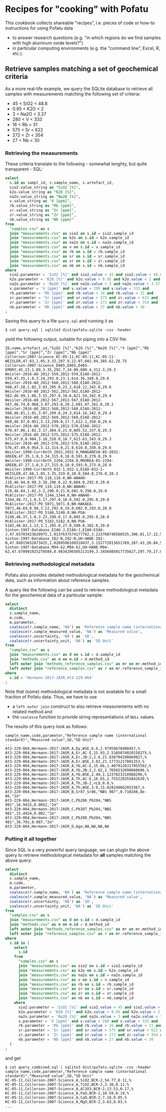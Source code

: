 # Recipes for "cooking" with Pofatu

This cookbook collects shareable "recipes", i.e. pieces of code or how-to instructions
for using Pofatu data 
- to answer research questions (e.g. "in which regions do we find samples with high aluminum oxide levels?")
- in particular computing environments (e.g. the "command line", Excel, R, etc.).


## Retrieve samples matching a set of geochemical criteria

As a more real-life example, we query the SQLite database to retrieve all samples
with measurements matching the following set of criteria:
- 45 < SiO2 < 48.8
- 0.95 < K2O < 2
- 3 < Na2O < 3.37
- 280 < V < 333
- 16 < Rb < 31
- 575 < Sr < 622
- 272 < Zr < 354
- 27 < Nb < 30


### Retrieving the measurements

These criteria translate to the following - somewhat lenghty, but quite transparent - SQL:
```sql
select
  s.id as sampl_id, s.sample_name, s.artefact_id,
  sio2.value_string as "SiO2 [%]",
  k2o.value_string as "K2O [%]",
  na2o.value_string as "Na2O [%]",
  v.value_string as "V [ppm]",
  rb.value_string as "Rb [ppm]",
  sr.value_string as "Sr [ppm]",
  zr.value_string as "Zr [ppm]",
  nb.value_string as "Nb [ppm]"
from
  "samples.csv" as s
  join "measurements.csv" as sio2 on s.id = sio2.sample_id
  join "measurements.csv" as k2o on s.id = k2o.sample_id
  join "measurements.csv" as na2o on s.id = na2o.sample_id
  join "measurements.csv" as v on s.id = v.sample_id
  join "measurements.csv" as rb on s.id = rb.sample_id
  join "measurements.csv" as sr on s.id = sr.sample_id
  join "measurements.csv" as zr on s.id = zr.sample_id
  join "measurements.csv" as nb on s.id = nb.sample_id
where
  sio2.parameter = 'SiO2 [%]' and sio2.value > 45 and sio2.value < 48.8 and
  k2o.parameter = 'K2O [%]' and k2o.value > 0.95 and k2o.value < 2 and
  na2o.parameter = 'Na2O [%]' and na2o.value > 3 and na2o.value < 3.37 and
  v.parameter = 'V [ppm]' and v.value > 280 and v.value < 333 and
  rb.parameter = 'Rb [ppm]' and rb.value > 16 and rb.value < 31 and
  sr.parameter = 'Sr [ppm]' and sr.value > 575 and sr.value < 622 and
  zr.parameter = 'Zr [ppm]' and zr.value > 272 and zr.value < 354 and
  nb.parameter = 'Nb [ppm]' and nb.value > 27 and nb.value < 30
;
```

Saving this query to a file `query.sql` and running it as

```shell script
$ cat query.sql | sqlite3 dist/pofatu.sqlite -csv -header
```

yield the following output, suitable for piping into a CSV file:
```csv
ID,name,artefact_id,"SiO2 [%]","K2O [%]","Na2O [%]","V [ppm]","Rb [ppm]","Sr [ppm]","Zr [ppm]","Nb [ppm]"
Collerson-2007-Science_KC-05-11,KC-05-11,KC-05-11-WEISLER,47.83,1.05,3.33,297.9,22.07,602.94,305.62,28.75
Collerson-2007-Science_D465,D465,D465-EMORY,45.23,1.89,3.35,292.7,24.09,600.4,312.3,29.3
Weisler-2016-AO_2012-559,2012-559,EIAO-2012-559,47.35,1.0,3.24,293.0,23.1,614.16,348.0,29.6
Weisler-2016-AO_2012-560,2012-560,EIAO-2012-560,47.28,1.02,3.03,295.0,23.2,618.12,342.0,29.6
Weisler-2016-AO_2012-562,2012-562,EIAO-2012-562,46.99,1.06,3.15,297.0,18.6,621.54,342.0,29.4
Weisler-2016-AO_2012-567,2012-567,EIAO-2012-567,46.74,0.968,3.07,293.0,20.2,601.07,341.0,29.2
Weisler-2016-AO_2012-568,2012-568,EIAO-2012-568,46.81,1.01,3.07,299.0,24.3,614.16,342.0,29.4
Weisler-2016-AO_2012-569,2012-569,EIAO-2012-569,46.97,0.951,3.13,299.0,17.7,612.1,350.0,29.6
Weisler-2016-AO_2012-570,2012-570,EIAO-2012-570,47.06,1.02,3.17,304.0,21.0,605.52,337.0,29.3
Weisler-2016-AO_2012-575,2012-575,EIAO-2012-575,47.0,0.984,3.18,318.0,18.7,613.63,343.0,29.3
Weisler-2016-AO_2012-576,2012-576,EIAO-2012-576,47.49,0.954,3.12,314.0,21.8,610.8,350.0,29.6
Weisler-1998-CurrAnth_2032,2032.0,MANGAREVA-85-2032-GREEN,47.35,1.0,3.34,315.0,18.0,591.0,279.0,29.9
Weisler-1998-CurrAnth_2294,2294.0,MOOREA-85-2294-GREEN,47.27,1.0,3.27,315.0,18.0,593.0,273.0,28.0
Weisler-1998-CurrAnth_832-1,832-1,EIAO-832-1-WEISLER,47.66,1.05,3.35,329.0,20.0,584.0,276.0,28.3
McAlister-2017-PO_118,118.0,NH-ANAHO-118,46.94,0.99,3.18,296.0,22.0,604.0,292.0,29.0
McAlister-2017-PO_119,119.0,NH-ANAHO-119,46.84,1.01,3.2,290.0,21.0,601.0,298.0,29.0
McAlister-2017-PO_1344,1344.0,NH-ANAHO-1344,46.72,1.0,3.17,297.0,18.0,592.0,295.0,29.0
McAlister-2017-PO_5071,5071.0,NH-HAKAEA-5071,46.69,0.98,3.22,292.0,19.0,602.0,293.0,28.0
McAlister-2017-PO_5140,5140.0,NH-PUA-5140,46.37,1.0,3.23,298.0,17.0,605.0,295.0,28.0
McAlister-2017-PO_5182,5182.0,NH-PUA-5182,46.83,1.13,3.1,295.0,27.0,590.0,302.0,29.0
Sinton-1997-Database_EIAO-J,EIAO-J,EIAO-EIAO-J,47.65703423620975,1.0137637574177782,3.223768748588535,306.81,17.12,592.5,308.01,28.38
Sinton-1997-Database_I82-N,I82-N,UH-HANE-I82-N,47.84915652873425,1.0289596160310437,3.152772813651769,287.43,20.84,593.42,306.5,28.68
Sinton-1997-Database_M94-62,M94-62,UH-HANE-M94-62,47.670991925270584,0.9834296505213199,3.3456885017735627,297.79,17.09,588.18,304.4,27.87
```


### Retrieving methodological metadata

Pofatu also provides detailed methodological metadata for the geochemical data, such as
information about reference samples.

A query like the following can be used to retrieve methodological metadata for
the geochemical data of a particular sample:
```sql
select
  distinct
  s.sample_name,
  m.code,
  m.parameter,
  coalesce(r.sample_name, 'NA') as 'Reference sample name (international standard)',
  coalesce(r.sample_measured_value, 'NA') as 'Measured value',
  coalesce(r.uncertainty, 'NA') as 'SD',
  coalesce(r.uncertainty_unit, 'NA') as 'SD Unit'
from
  "samples.csv" as s
  join "measurements.csv" as d on s.id = d.sample_id
  join "methods.csv" as m on m.id = d.method_id
  left outer join "methods_reference_samples.csv" as mr on mr.method_id = m.id
  left outer join "reference_samples.csv" as r on mr.reference_sample_id = r.id
where
  s.id = 'Hermann-2017-JASR_At3-229-064'
;
```

Note that (some) methodological metadata is not available for a small fraction of Pofatu data.
Thus, we have to use
- a `left outer join` construct to also retrieve measurements with no related method and
- the `coalesce` function to provide string representations of `NULL` values.

The results of this query look as follows:
```csv
sample_name,code,parameter,"Reference sample name (international standard)","Measured value",SD,"SD Unit"
...
At3-229-064,Hermann-2017-JASR_A,Dy,WSE,6.0,2.97959678408457,%
At3-229-064,Hermann-2017-JASR_A,Er,AC-E,15.93,2.5165074820158275,%
At3-229-064,Hermann-2017-JASR_A,Er,JB-2,2.6,21.838794290669927,%
At3-229-064,Hermann-2017-JASR_A,Er,WSE,3.02,21.17731217801253,%
At3-229-064,Hermann-2017-JASR_A,Yb,AC-E,15.66,1.4079126317055592,%
At3-229-064,Hermann-2017-JASR_A,Yb,JB-2,2.62,2.7650232098860696,%
At3-229-064,Hermann-2017-JASR_A,Yb,WSE,2.48,1.1237823318988296,%
At3-229-064,Hermann-2017-JASR_A,Th,AC-E,16.65,2.755220355842639,%
At3-229-064,Hermann-2017-JASR_A,Th,JB-2,<LD,0.0,%
At3-229-064,Hermann-2017-JASR_A,Th,WSE,3.0,15.028249662053367,%
At3-229-064,Hermann-2017-JASR_B,Sr87_Sr86,"NBS 987",0.710248,8e-06,"2σ"
At3-229-064,Hermann-2017-JASR_C,Pb206_Pb204,"NBS 981",16.9415,0.0052,"2σ"
At3-229-064,Hermann-2017-JASR_C,Pb207_Pb204,"NBS 981",15.4924,0.002,"2σ"
At3-229-064,Hermann-2017-JASR_C,Pb208_Pb204,"NBS 981",36.701,0.007,"2σ"
At3-229-064,Hermann-2017-JASR_D,Age,NA,NA,NA,NA
```

### Putting it all together

Since SQL is a very powerful query language, we can plugin the above query to retrieve
methodological metadata for **all** samples matching the above query:
```sql
select
  distinct
  s.sample_name,
  m.code,
  m.parameter,
  coalesce(r.sample_name, 'NA') as 'Reference sample name (international standard)',
  coalesce(r.sample_measured_value, 'NA') as 'Measured value',
  coalesce(r.uncertainty, 'NA') as 'SD',
  coalesce(r.uncertainty_unit, 'NA') as 'SD Unit'
from
  "samples.csv" as s
  join "measurements.csv" as d on s.id = d.sample_id
  join "methods.csv" as m on m.id = d.method_id
  left outer join "methods_reference_samples.csv" as mr on mr.method_id = m.id
  left outer join "reference_samples.csv" as r on mr.reference_sample_id = r.id
where
  s.id in (
    select  
      s.id
    from
      "samples.csv" as s
      join "measurements.csv" as sio2 on s.id = sio2.sample_id
      join "measurements.csv" as k2o on s.id = k2o.sample_id
      join "measurements.csv" as na2o on s.id = na2o.sample_id
      join "measurements.csv" as v on s.id = v.sample_id
      join "measurements.csv" as rb on s.id = rb.sample_id
      join "measurements.csv" as sr on s.id = sr.sample_id
      join "measurements.csv" as zr on s.id = zr.sample_id
      join "measurements.csv" as nb on s.id = nb.sample_id
    where
      sio2.parameter = 'SiO2 [%]' and sio2.value > 45 and sio2.value < 48.8 and
      k2o.parameter = 'K2O [%]' and k2o.value > 0.95 and k2o.value < 2 and
      na2o.parameter = 'Na2O [%]' and na2o.value > 3 and na2o.value < 3.37 and
      v.parameter = 'V [ppm]' and v.value > 280 and v.value < 333 and
      rb.parameter = 'Rb [ppm]' and rb.value > 16 and rb.value < 31 and
      sr.parameter = 'Sr [ppm]' and sr.value > 575 and sr.value < 622 and
      zr.parameter = 'Zr [ppm]' and zr.value > 272 and zr.value < 354 and
      nb.parameter = 'Nb [ppm]' and nb.value > 27 and nb.value < 30  
  )
;
```
and get
```shell script
$ cat query_combined.sql | sqlite3 dist/pofatu.sqlite -csv -header
sample_name,code,parameter,"Reference sample name (international standard)","Measured value",SD,"SD Unit"
KC-05-11,Collerson-2007-Science_A,SiO2,BCR-2,54.77,0.11,%
KC-05-11,Collerson-2007-Science_A,TiO2,BCR-2,2.38,0.11,%
KC-05-11,Collerson-2007-Science_A,Al2O3,BCR-2,13.53,0.17,%
KC-05-11,Collerson-2007-Science_A,FeO,BCR-2,10.59,0.19,%
KC-05-11,Collerson-2007-Science_A,CaO,BCR-2,7.18,0.05,%
KC-05-11,Collerson-2007-Science_A,MgO,BCR-2,3.63,0.03,%
...
```
